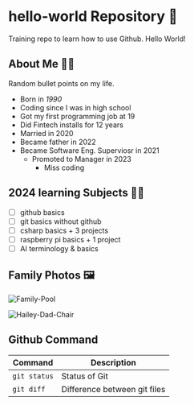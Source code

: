 # hello-world Repository 👋
Training repo to learn how to use Github. Hello World!

## About Me 👨‍🦱
 Random bullet points on my life.
* Born in *1990*
* Coding since I was in high school
* Got my first programming job at 19
* Did Fintech installs for 12 years
* Married in 2020
* Became father in 2022
* Became Software Eng. Superviosr in 2021
  * Promoted to Manager in 2023
    * Miss coding 
      
## 2024 learning Subjects 👨‍🎓
-  [ ] github basics
-  [ ] git basics without github
-  [ ] csharp basics + 3 projects
-  [ ] raspberry pi basics + 1 project
-  [ ] AI terminology & basics 

## Family Photos 🖼️

<!-- COMMENT: I should try and resize these photos to be smaller when I get time. -->

![Family-Pool](https://github.com/TyWilliams90/hello-world/assets/156339418/e32a6a12-d0d9-4fce-a384-6276f697025b)

![Hailey-Dad-Chair](https://github.com/TyWilliams90/hello-world/assets/156339418/b47cb386-b080-48d5-bfef-9580bcf812cc)

## Github Command
| Command | Description |
| - | - |
| `git status` | Status of Git |
| `git diff` | Difference between git files |
